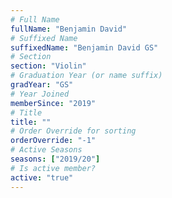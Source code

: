 ```yaml
---
# Full Name
fullName: "Benjamin David"
# Suffixed Name
suffixedName: "Benjamin David GS"
# Section
section: "Violin"
# Graduation Year (or name suffix)
gradYear: "GS"
# Year Joined
memberSince: "2019"
# Title
title: ""
# Order Override for sorting
orderOverride: "-1"
# Active Seasons
seasons: ["2019/20"]
# Is active member?
active: "true"
---
```


